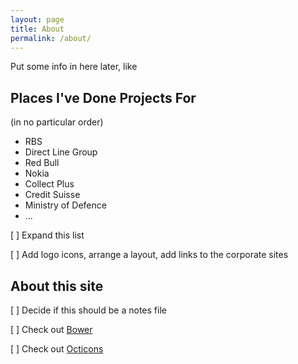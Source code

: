 ```yaml
---
layout: page
title: About
permalink: /about/
---
```


Put some info in here later, like

Places I've Done Projects For
-----------------------------

(in no particular order)

* RBS
* Direct Line Group
* Red Bull
* Nokia
* Collect Plus
* Credit Suisse
* Ministry of Defence
* ...


[ ] Expand this list

[ ] Add logo icons, arrange a layout, add links to the corporate sites


About this site
---------------

[ ] Decide if this should be a notes file

[ ] Check out [Bower](https://bower.io/)

[ ] Check out [Octicons](https://octicons.github.com/)



